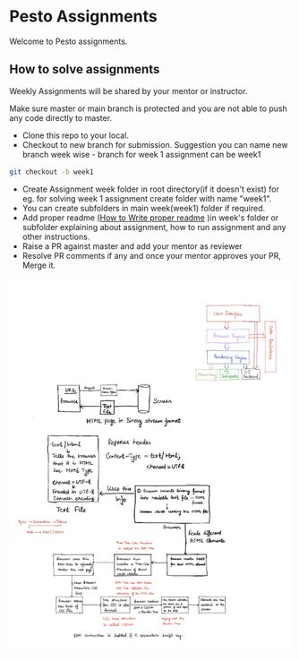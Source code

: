 # Pesto Assignments

Welcome to Pesto assignments.

## How to solve assignments

Weekly Assignments will be shared by your mentor or instructor.

Make sure master or main branch is protected and you are not able to push any code directly to master.

- Clone this repo to your local.
- Checkout to new branch for submission. Suggestion you can name new branch week wise - branch for week 1 assignment can be week1

```bash
git checkout -b week1
```

- Create Assignment week folder in root directory(if it doesn't exist) for eg. for solving week 1 assignment create folder with name "week1".
- You can create subfolders in main week(week1) folder if required.
- Add proper readme [(How to Write proper readme](https://meakaakka.medium.com/a-beginners-guide-to-writing-a-kickass-readme-7ac01da88ab3) )in week's folder or subfolder explaining about assignment, how to run assignment and any other instructions.
- Raise a PR against master and add your mentor as reviewer
- Resolve PR comments if any and once your mentor approves your PR, Merge it.

![alt text](https://github.com/relhanakshay/p4-rajesh-relhanakshay/blob/feature-dom/Week-1/Assignment1.jpg?raw=true)
